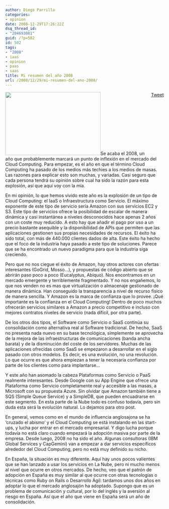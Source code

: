 ```yaml
---
author: Diego Parrilla
categories:
- opinion
date: 2008-12-29T17:26:22Z
dsq_thread_id:
- "204693081"
guid: /?p=502
id: 502
tags:
- "2008"
- iaas
- opinion
- paas
- saas
title: Mi resumen del año 2008
url: /2008/12/29/mi-resumen-del-ano-2008/
---
```


<div style="float: right; margin-left: 10px;">
  <a href="https://twitter.com/share" class="twitter-share-button" data-via="nubeblog" data-hashtags="2008,iaas,opinion,paas,saas" data-count="vertical" data-url="/2008/12/29/mi-resumen-del-ano-2008/">Tweet</a>
</div>

[<img class="aligncenter size-full wp-image-503" title="2008year" src="/wp-content/uploads/2008year.jpg" alt="" width="303" height="200" srcset="/wp-content/uploads/2008year.jpg 303w, /wp-content/uploads/2008year-300x198.jpg 300w" sizes="(max-width: 303px) 100vw, 303px" />](/wp-content/uploads/2008year.jpg)Se acaba el 2008, un año que probablemente marcará un punto de inflexión en el mercado del Cloud Computing. Para empezar, es el año en que el término Cloud Computing ha pasado de los medios más techies a los medios de masas. Las razones para explicar esto son muchas, y variadas. Casi seguro que cada persona tendrá su opinión sobre cual ha sido la razón para esta explosión, así que aquí voy con la mía.

En mi opinión, lo que hemos vivido este año es la explosión de un tipo de Cloud Computing: el IaaS o Infraestructura como Servicio. El máximo exponente de este tipo de servicio sería Amazon con sus servicios EC2 y S3. Este tipo de servicios ofrece la posibilidad de escalar de manera dinámica y casi instantánea a niveles desconocidos hace apenas 2 años con un coste muy reducido. A esto hay que añadir el pago por uso a un precio bastante asequible y la disponibilidad de APIs que permiten que las aplicaciones gestionen sus propias necesidades de recursos. El éxito ha sido total, con más de 440.000 clientes dados de alta. Este éxito ha hecho que el foco de la industria haya pasado a este tipo de soluciones. Parece que se ha encontrado un nuevo paradigma para que la industria siga creciendo.

Pero que no nos ciegue el éxito de Amazon, hay otros actores con ofertas interesantes (GoGrid, Mosso&#8230;), y propuestas de código abierto que se abrirán paso poco a poco (Eucalyptus, Abiquo). Nos encontramos en un mercado emergente y terriblemente fragmentado. Y no nos engañemos, lo que nos venden no es mas que virtualización o almacenaje gestionado de manera dinámica. Han conseguido la transparencia a nivel de recurso físico de manera sencilla. Y Amazon es la marca de confianza que lo provee. ¡Qué importante es la confianza en el Cloud Computing! Dentro de poco muchos ofrecerán servicios similares a Amazon a precio competitivo e incluso con mejores contratos niveles de servicio (nada difícil, por otra parte).

De los otros dos tipos, el Software como Servicio o SaaS continúa su consolidación como alternativa real al Software tradicional. De hecho, SaaS no presenta nada nuevo en su base tecnológica, simplemente se aprovecha de la mejora de las infraestructuras de comunicaciones (banda ancha barata) y de la disminución del coste de los servidores. Muchas de las aplicaciones ofrecidas como SaaS se empezaron a desarrollar en el siglo pasado con otros modelos. Es decir, es una evolución, no una revolución. Lo que ocurre es que ahora empiezan a tener la necesaria confianza por parte de los clientes como para implantarse&#8230;

Y este año han asomado la cabeza Plataformas como Servicio o PaaS realmente interesantes. Desde Google con su App Engine que ofrece una Plataforma como Servicio completamente real y accesible a las masas, a Microsoft con su propuesta Azure. Sin olvidar que Amazon también tiene a SQS (Simple Queue Service) y a SimpleDB, que pueden encuadrarse en este segmento. En esta parte de la Nube todo es confuso todavía, pero sin duda esta será la evolución natural. Lo dejamos para otro post.

En general, vemos como en el mundo de influencia anglosajona se ha &#8216;cruzado el abismo&#8217; y el Cloud Computing se está instalando en las start-ups, y lucha por entrar en el mercado empresarial. Y digo lucha porque todavía no está claro cuando empezará la adopción masiva por parte de la empresa. Desde luego, 2008 no ha sido el año. Algunas consultoras (IBM Global Services y CapGemini) van a empezar a dar servicios específicos alrededor del Cloud Computing, pero no está muy definido su nicho.

En España, la situación es muy diferente. Aquí hay unos pocos valientes que se han lanzado a usar los servicios en La Nube, pero ni mucho menos al nivel que ocurre en otros mercados. De hecho, veo que el patrón de adopción en España es muy similar al que ocurre con otras tecnologías o técnicas como Ruby on Rails o Desarrollo Ágil: tardamos unos dos años en adoptar lo que el mercado anglosajón ha adoptado. Supongo que es un problema de comunicación y cultural, por lo del inglés y la aversión al riesgo en España. Así que el año que viene en España será un año de consolidación.
